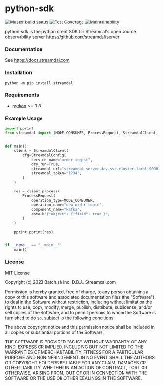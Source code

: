 # python-sdk


[![Master build status](https://github.com/streamdal/python-sdk/actions/workflows/main.yml/badge.svg)](https://github.com/streamdal/python-sdk/actions/workflows/main.yml)
[![Test Coverage](https://api.codeclimate.com/v1/badges/056c5faddeefeed37fcb/test_coverage)](https://codeclimate.com/github/streamdal/python-sdk/test_coverage)
[![Maintainability](https://api.codeclimate.com/v1/badges/056c5faddeefeed37fcb/maintainability)](https://codeclimate.com/github/streamdal/python-sdk/maintainability)

python-sdk is the python client SDK for Streamdal's open source observability server https://github.com/streamdal/server

### Documentation

See https://docs.streamdal.com

### Installation
```
python -m pip install streamdal
```

### Requirements

* [python](https://www.python.org/) >= 3.8


### Example Usage

```python
import pprint
from streamdal import (MODE_CONSUMER, ProcessRequest, StreamdalClient, StreamdalConfig)


def main():
    client = StreamdalClient(
        cfg=StreamdalConfig(
            service_name="order-ingest",
            dry_run=True,
            streamdal_url="streamdal-server.dev.svc.cluster.local:9090",
            streamdal_token="1234",
        )
    )

    res = client.process(
        ProcessRequest(
            operation_type=MODE_CONSUMER,
            operation_name="new-order-topic",
            component_name="kafka",
            data=b'{"object": {"field": true}}',
        )
    )

    pprint.pprint(res)


if __name__ == "__main__":
    main()
```

### License

MIT License

Copyright (c) 2023 Batch.sh Inc. D.B.A. Streamdal.com

Permission is hereby granted, free of charge, to any person obtaining a copy
of this software and associated documentation files (the "Software"), to deal
in the Software without restriction, including without limitation the rights
to use, copy, modify, merge, publish, distribute, sublicense, and/or sell
copies of the Software, and to permit persons to whom the Software is
furnished to do so, subject to the following conditions:

The above copyright notice and this permission notice shall be included in all
copies or substantial portions of the Software.

THE SOFTWARE IS PROVIDED "AS IS", WITHOUT WARRANTY OF ANY KIND, EXPRESS OR
IMPLIED, INCLUDING BUT NOT LIMITED TO THE WARRANTIES OF MERCHANTABILITY,
FITNESS FOR A PARTICULAR PURPOSE AND NONINFRINGEMENT. IN NO EVENT SHALL THE
AUTHORS OR COPYRIGHT HOLDERS BE LIABLE FOR ANY CLAIM, DAMAGES OR OTHER
LIABILITY, WHETHER IN AN ACTION OF CONTRACT, TORT OR OTHERWISE, ARISING FROM,
OUT OF OR IN CONNECTION WITH THE SOFTWARE OR THE USE OR OTHER DEALINGS IN THE
SOFTWARE.
